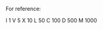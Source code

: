 For reference:

I             1
V             5
X             10
L             50
C             100
D             500
M             1000
